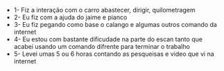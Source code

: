 - 1- Fiz a interação com o carro abastecer, dirigir, quilometragem
- 2- Eu fiz com a ajuda do jaime e pianco 
- 3- Eu fiz pegando como base o calango e algumas outros comando da internet
- 4- Eu estou com bastante dificudade na parte do escan tanto que acabei usando um comando difrente para terminar o trabalho
- 5- Levei umas 5 ou 6 horas contando as pesqueisas e video que vi na internet
